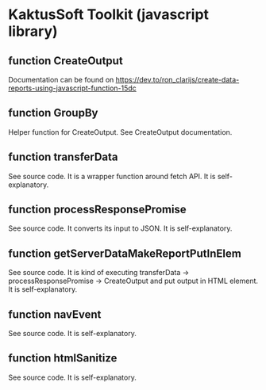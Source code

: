 # KaktusSoft Toolkit (javascript library)
## function CreateOutput
Documentation can be found on https://dev.to/ron_clarijs/create-data-reports-using-javascript-function-15dc
## function GroupBy
Helper function for CreateOutput. See CreateOutput documentation.
## function transferData
See source code. It is a wrapper function around fetch API. It is self-explanatory.
## function processResponsePromise
See source code. It converts its input to JSON. It is self-explanatory.
## function getServerDataMakeReportPutInElem
See source code. It is kind of executing transferData -> processResponsePromise -> CreateOutput and put output in HTML element. It is self-explanatory. 
## function navEvent
See source code. It is self-explanatory.
## function htmlSanitize
See source code. It is self-explanatory.
